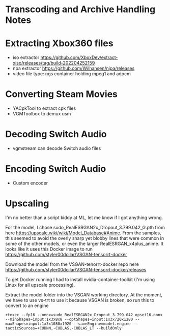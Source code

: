 # Transcoding and Archive Handling Notes

# Extracting Xbox360 files
- iso extractor https://github.com/XboxDev/extract-xiso/releases/tag/build-202204252159
- npa extractor https://github.com/Wilhansen/nipa/releases
- video file type: ngs container holding mpeg1 and adpcm

# Converting Steam Movies
- YACpkTool to extract cpk files
- VGMToolbox to demux usm

# Decoding Switch Audio
- vgmstream can decode Switch audio files

# Encoding Switch Audio
- Custom encoder

# Upscaling

I'm no better than a script kiddy at ML, let me know if I got anything wrong.

For the model, I chose sudo_RealESRGAN2x_Dropout_3.799.042_G.pth from here https://upscale.wiki/wiki/Model_Database#Anime. 
From the samples, this seemed to avoid the overly sharp yet blobby lines that were common in some of the 
other models, or even the larger RealESRGAN_x4plus_anime. It looks like it uses this Docker image to 
run https://github.com/styler00dollar/VSGAN-tensorrt-docker

Download the model from the VSGAN-tenorrt-docker repo here https://github.com/styler00dollar/VSGAN-tensorrt-docker/releases

To get Docker running I had to install nvidia-container-toolkit (I'm using Linux for all upscale processing).

Extract the model folder into the VSGAN working directory. At the moment, we have to use vs-trt to use it because 
VSGAN is broken, so run this to convert to an engine
```commandline
rtexec --fp16 --onnx=sudo_RealESRGAN2x_Dropout_3.799.042_opset16.onnx --minShapes=input:1x3x8x8 --optShapes=input:1x3x720x1280 --maxShapes=input:1x3x1080x1920 --saveEngine=model.engine --tacticSources=+CUDNN,-CUBLAS,-CUBLAS_LT --buildOnly
```



